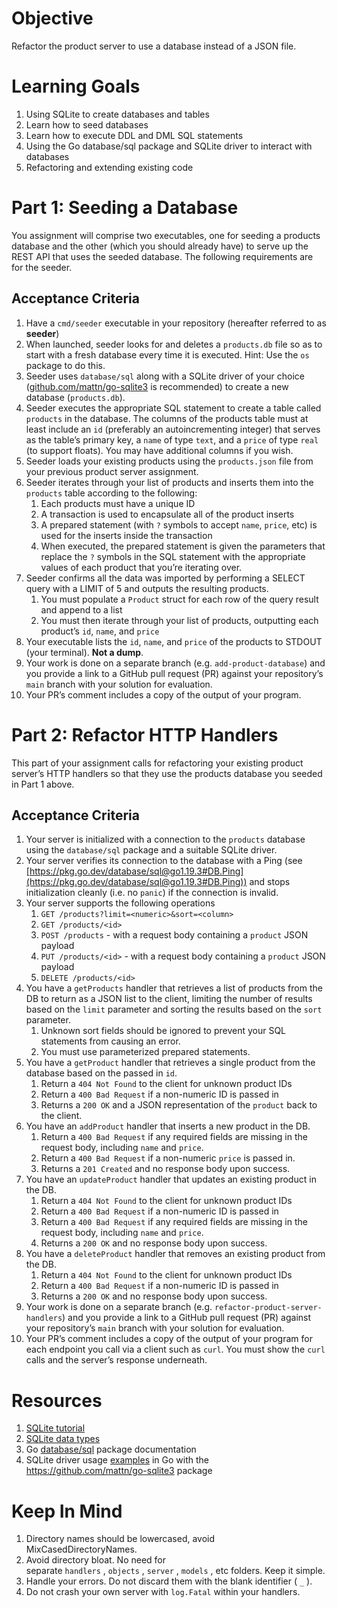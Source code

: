 # Objective

Refactor the product server to use a database instead of a JSON file.

# Learning Goals

1. Using SQLite to create databases and tables
2. Learn how to seed databases
3. Learn how to execute DDL and DML SQL statements
4. Using the Go database/sql package and SQLite driver to interact with databases
5. Refactoring and extending existing code

# Part 1: Seeding a Database

You assignment will comprise two executables, one for seeding a products database and the other (which you should already have) to serve up the REST API that uses the seeded database. The following requirements are for the seeder.

## Acceptance Criteria

1. Have a `cmd/seeder` executable in your repository (hereafter referred to as **seeder**)
2. When launched, seeder looks for and deletes a `products.db` file so as to start with a fresh database every time it is executed. Hint: Use the `os` package to do this.
3. Seeder uses `database/sql` along with a SQLite driver of your choice ([github.com/mattn/go-sqlite3](http://github.com/mattn/go-sqlite3) is recommended) to create a new database (`products.db`).
4. Seeder executes the appropriate SQL statement to create a table called `products` in the database. The columns of the products table must at least include an `id` (preferably an autoincrementing integer) that serves as the table’s primary key, a `name` of type `text`, and a `price` of type `real` (to support floats). You may have additional columns if you wish.
5. Seeder loads your existing products using the `products.json` file from your previous product server assignment.
6. Seeder iterates through your list of products and inserts them into the `products` table according to the following:
    1. Each products must have a unique ID
    2. A transaction is used to encapsulate all of the product inserts
    3. A prepared statement (with `?` symbols to accept `name`, `price`, etc) is used for the inserts inside the transaction
    4. When executed, the prepared statement is given the parameters that replace the `?` symbols in the SQL statement with the appropriate values of each product that you’re iterating over.
7. Seeder confirms all the data was imported by performing a SELECT query with a LIMIT of 5 and outputs the resulting products.
    1. You must populate a `Product` struct for each row of the query result and append to a list
    2. You must then iterate through your list of products, outputting each product’s `id`, `name`, and `price`
8. Your executable lists the `id`, `name`, and `price` of the products to STDOUT (your terminal). **Not a dump**.
9. Your work is done on a separate branch (e.g. `add-product-database`) and you provide a link to a GitHub pull request (PR) against your repository’s `main` branch with your solution for evaluation.
10. Your PR’s comment includes a copy of the output of your program.

# Part 2: Refactor HTTP Handlers

This part of your assignment calls for refactoring your existing product server’s HTTP handlers so that they use the products database you seeded in Part 1 above.

## Acceptance Criteria

1. Your server is initialized with a connection to the `products` database using the `database/sql` package and a suitable SQLite driver.
2. Your server verifies its connection to the database with a Ping (see [https://pkg.go.dev/database/sql@go1.19.3#DB.Ping](https://pkg.go.dev/database/sql@go1.19.3#DB.Ping)) and stops initialization cleanly (i.e. no `panic`) if the connection is invalid.
3. Your server supports the following operations
    1. `GET /products?limit=<numeric>&sort=<column>`
    2. `GET /products/<id>`
    3. `POST /products` - with a request body containing a `product` JSON payload
    4. `PUT /products/<id>` - with a request body containing a `product` JSON payload
    5. `DELETE /products/<id>`
4. You have a `getProducts` handler that retrieves a list of products from the DB to return as a JSON list to the client, limiting the number of results based on the `limit` parameter and sorting the results based on the `sort` parameter.
    1. Unknown sort fields should be ignored to prevent your SQL statements from causing an error.
    2. You must use parameterized prepared statements.
5. You have a `getProduct` handler that retrieves a single product from the database based on the passed in `id`.
    1. Return a `404 Not Found` to the client for unknown product IDs
    2. Return a `400 Bad Request` if a non-numeric ID is passed in
    3. Returns a `200 OK` and a JSON representation of the `product` back to the client.
6. You have an `addProduct` handler that inserts a new product in the DB.
    1. Return a `400 Bad Request` if any required fields are missing in the request body, including `name` and `price`.
    2. Return a `400 Bad Request` if a non-numeric `price` is passed in.
    3. Returns a `201 Created` and no response body upon success.
7. You have an `updateProduct` handler that updates an existing product in the DB.
    1. Return a `404 Not Found` to the client for unknown product IDs
    2. Return a `400 Bad Request` if a non-numeric ID is passed in
    3. Return a `400 Bad Request` if any required fields are missing in the request body, including `name` and `price`.
    4. Returns a `200 OK` and no response body upon success.
8. You have a `deleteProduct` handler that removes an existing product from the DB.
    1. Return a `404 Not Found` to the client for unknown product IDs
    2. Return a `400 Bad Request` if a non-numeric ID is passed in
    3. Returns a `200 OK` and no response body upon success.
9. Your work is done on a separate branch (e.g. `refactor-product-server-handlers`) and you provide a link to a GitHub pull request (PR) against your repository’s `main` branch with your solution for evaluation.
10. Your PR’s comment includes a copy of the output of your program for each endpoint you call via a client such as `curl`. You must show the `curl` calls and the server’s response underneath.

# Resources

1. [SQLite tutorial](https://www.youtube.com/watch?v=zLQ03DeH04c&list=PL-1QdJ8od_eyxntzYQhwCkcVZlqWVrmSf&index=1)
2. [SQLite data types](https://www.sqlite.org/datatype3.html)
3. Go [database/sql](https://pkg.go.dev/database/sql@go1.19.3) package documentation
4. SQLite driver usage [examples](https://github.com/mattn/go-sqlite3/blob/master/_example/simple/simple.go) in Go with the https://github.com/mattn/go-sqlite3 package

# Keep In Mind

1. Directory names should be lowercased, avoid MixCasedDirectoryNames.
2. Avoid directory bloat. No need for separate `handlers` , `objects` , `server` , `models` , etc folders. Keep it simple.
3. Handle your errors. Do not discard them with the blank identifier ( `_` ).
4. Do not crash your own server with `log.Fatal` within your handlers.